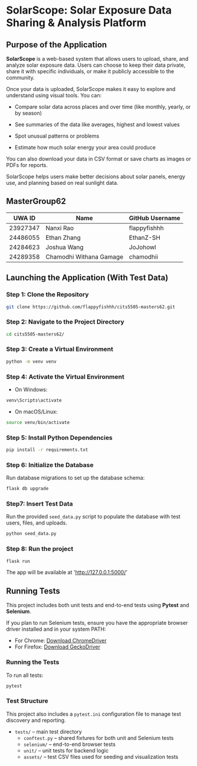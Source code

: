 # SolarScope: Solar Exposure Data Sharing & Analysis Platform

## Purpose of the Application

**SolarScope** is a web-based system that allows users to upload, share, and analyze solar exposure data. Users can choose to keep their data private, share it with specific individuals, or make it publicly accessible to the community.

Once your data is uploaded, SolarScope makes it easy to explore and understand using visual tools. You can:

- Compare solar data across places and over time (like monthly, yearly, or by season)

- See summaries of the data like averages, highest and lowest values

- Spot unusual patterns or problems

- Estimate how much solar energy your area could produce

You can also download your data in CSV format or save charts as images or PDFs for reports.

SolarScope helps users make better decisions about solar panels, energy use, and planning based on real sunlight data.

## MasterGroup62

| UWA ID   | Name                    | GitHub Username |
| -------- | ----------------------- | --------------- |
| 23927347 | Nanxi Rao               | flappyfishhh    |
| 24486055 | Ethan Zhang             | EthanZ-SH       |
| 24284623 | Joshua Wang             | JoJohowl        |
| 24289358 | Chamodhi Withana Gamage | chamodhii       |

## Launching the Application (With Test Data)

### Step 1: Clone the Repository

```bash
git clone https://github.com/flappyfishhh/cits5505-masters62.git
```

### Step 2: Navigate to the Project Directory

```bash
cd cits5505-masters62/
```

### Step 3: Create a Virtual Environment

```bash
python -m venv venv
```

### Step 4: Activate the Virtual Environment

- On Windows:

```bash
venv\Scripts\activate
```

- On macOS/Linux:

```bash
source venv/bin/activate
```

### Step 5: Install Python Dependencies

```bash
pip install -r requirements.txt
```

### Step 6: Initialize the Database

Run database migrations to set up the database schema:

```bash
flask db upgrade
```

### Step7: Insert Test Data

Run the provided `seed_data.py` script to populate the database with test users, files, and uploads.

```bash
python seed_data.py
```

### Step 8: Run the project

```bash
flask run
```

The app will be available at 'http://127.0.0.1:5000/'

## Running Tests

This project includes both unit tests and end-to-end tests using **Pytest** and **Selenium**.

If you plan to run Selenium tests, ensure you have the appropriate browser driver installed and in your system PATH:

- For Chrome: [Download ChromeDriver](https://sites.google.com/chromium.org/driver/)
- For Firefox: [Download GeckoDriver](https://github.com/mozilla/geckodriver/releases)

### Running the Tests

To run all tests:

```bash
pytest
```

### Test Structure

This project also includes a `pytest.ini` configuration file to manage test discovery and reporting.

- `tests/` – main test directory
  - `conftest.py` – shared fixtures for both unit and Selenium tests
  - `selenium/` – end-to-end browser tests
  - `unit/` – unit tests for backend logic
  - `assets/` – test CSV files used for seeding and visualization tests
